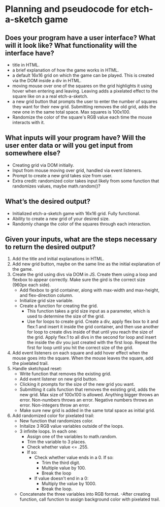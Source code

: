 # Planning and pseudocode for etch-a-sketch game
## Does your program have a user interface? What will it look like? What functionality will the interface have?
- title in HTML. 
- a brief explanation of how the game works in HTML. 
- a default 16x16 grid on which the game can be played. This is created via the DOM inside a div in HTML. 
- moving mouse over one of the squares on the grid highlights it using hover when entering and leaving. Leaving adds a pixelated effect to the square like on a a real etch-a-sketch. 
- a  new grid button that prompts the user to enter the number of squares they want for their new grid. Submitting removes the old grid, adds the new one in the same total space. Max squares is 100x100.
- Randomize the color of the square's RGB value each time the mouse interacts with it.
## What inputs will your program have? Will the user enter data or will you get input from somewhere else?
- Creating grid via DOM initially. 
- Input from mouse moving over grid, handled via event listeners. 
- Prompt to create a new grid takes size from user. 
- Extra credit: randomized color takes input likely from some function that randomizes values, maybe math.random()?
## What’s the desired output?
- Initialized etch-a-sketch game with 16x16 grid. Fully functional. 
- Ability to create a new grid of your desired size. 
- Randomly change the color of the squares through each interaction. 
## Given your inputs, what are the steps necessary to return the desired output?
1. Add the title and initial explanations in HTML. 
2. Add new grid button, maybe on the same line as the initial explanation of the game. 
3. Create the grid using divs via DOM in JS. Create them using a loop and flexbox to appear correctly. Make sure the gird is the correct size (960px each side).
    - Add flexbox to grid container, along with max-width and max-height, and flex-direction column. 
    - Initialize grid size variable. 
    - Create a function for creating the grid. 
        - This function takes a grid size input as a parameter, which is used to determine the size of the grid. 
        - Use for loops to create grid. Create a div, apply flex box to it and flex:1 and insert it inside the grid container, and then use another for loop to create divs inside of that until you reach the size of the grid. Apply flex:1 to all divs in the second for loop and insert the inside the div you just created with the first loop. Repeat the first for loop until you hit the correct size of the grid. 
4. Add event listeners on each square and add hover effect when the mouse goes into the square. When the mouse leaves the square, add the pixelated trail. 
5. Handle sketchpad reset: 
    - Write function that removes the existing grid. 
    - Add event listener on new grid button. 
    - Clicking it prompts for the size of the new grid you want.
    - Submitting it calls function that removes the existing grid, adds the new grid. Max size of 100x100 is allowed. Anything bigger throws an error. Non-numbers throws an error. Negative numbers throws an error. Non-integers throw an error. 
    - Make sure new grid is added in the same total space as initial grid. 
7. Add randomized color for pixelated trail:
    - New function that randomizes color. 
    - Initalize 3 RGB value variables outside of the loops. 
    - 3 infinite loops. In each one:
        - Assign one of the variables to math.random.
        - Trim the variable to 3 places. 
        - Check whether value <= .255. 
        - If so:
            - Check whether value ends in a 0. If so:
                - Trim the third digit. 
                - Multiple value by 100. 
                - Break the loop
            - If value doesn't end in a 0:
                - Multiply the value by 1000. 
                - Break the loop. 
    - Concatenate the three variables into RGB format. 
    -After creating function, call function to assign background color with pixelated trail. 
        